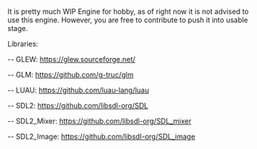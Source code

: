 It is pretty much WIP Engine for hobby, as of right now it is not advised to use this engine. However, you are free to contribute to push it into usable stage.

Libraries:

-- GLEW: https://glew.sourceforge.net/

-- GLM: https://github.com/g-truc/glm

-- LUAU: https://github.com/luau-lang/luau

-- SDL2: https://github.com/libsdl-org/SDL

-- SDL2_Mixer: https://github.com/libsdl-org/SDL_mixer

-- SDL2_Image: https://github.com/libsdl-org/SDL_image

